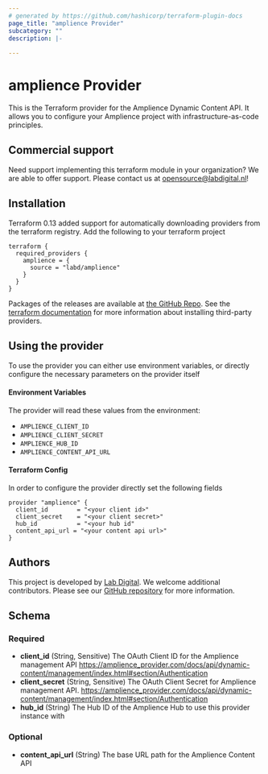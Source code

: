```yaml
---
# generated by https://github.com/hashicorp/terraform-plugin-docs
page_title: "amplience Provider"
subcategory: ""
description: |-
  
---
```


# amplience Provider

This is the Terraform provider for the Amplience Dynamic Content API. It allows you to configure your
Amplience project with infrastructure-as-code principles.

## Commercial support
Need support implementing this terraform module in your organization? We are
able to offer support. Please contact us at
[opensource@labdigital.nl](opensource@labdigital.nl)!

## Installation
Terraform 0.13 added support for automatically downloading providers from
the terraform registry. Add the following to your terraform project

```hcl
terraform {
  required_providers {
    amplience = {
      source = "labd/amplience"
    }
  }
}
```

Packages of the releases are available at [the GitHub Repo](https://github.com/labd/terraform-provider-amplience/releases).
See the [terraform documentation](https://www.terraform.io/docs/configuration/providers.html#third-party-plugins)
for more information about installing third-party providers.


## Using the provider
To use the provider you can either use environment variables, or directly configure the necessary parameters
on the provider itself

#### Environment Variables
The provider will read these values from the environment:
- `AMPLIENCE_CLIENT_ID`
- `AMPLIENCE_CLIENT_SECRET`
- `AMPLIENCE_HUB_ID`
- `AMPLIENCE_CONTENT_API_URL`

#### Terraform Config
In order to configure the provider directly set the following fields
```hcl
provider "amplience" {
  client_id        = "<your client id>"
  client_secret    = "<your client secret>"
  hub_id           = "<your hub id"
  content_api_url = "<your content api url>"
}
```

## Authors
This project is developed by [Lab Digital](https://www.labdigital.nl). We
welcome additional contributors. Please see our
[GitHub repository](https://github.com/labd/terraform-provider-amplience)
for more information.

<!-- schema generated by tfplugindocs -->
## Schema

### Required

- **client_id** (String, Sensitive) The OAuth Client ID for the Amplience management API https://amplience_provider.com/docs/api/dynamic-content/management/index.html#section/Authentication
- **client_secret** (String, Sensitive) The OAuth Client Secret for Amplience management API. https://amplience_provider.com/docs/api/dynamic-content/management/index.html#section/Authentication
- **hub_id** (String) The Hub ID of the Amplience Hub to use this provider instance with

### Optional

- **content_api_url** (String) The base URL path for the Amplience Content API

